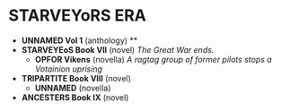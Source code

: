 # STARVEYoRS ERA


+ **UNNAMED Vol 1** (anthology) **
+ **STARVEYEoS Book VII** (novel) *The Great War ends.*
 	- **OPFOR Vikens** (novella) *A ragtag group of former pilots stops a Votainion uprising*
+ **TRIPARTITE Book VIII** (novel)
 	- **UNNAMED** (novella)
+ **ANCESTERS Book IX** (novel)
